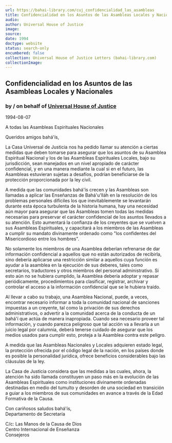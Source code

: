 ```yaml
---
url: https://bahai-library.com/cuj_confidencialidad_las_asambleas
title: Confidencialidad en los Asuntos de las Asambleas Locales y Nacionales
audio: 
author: Universal House of Justice
image: 
source: 
date: 1994
doctype: website
status: search-only
encumbered: false
collection: Universal House of Justice Letters (bahai-library.com)
collectionImage: 
---
```



## Confidencialidad en los Asuntos de las Asambleas Locales y Nacionales

### by / on behalf of [Universal House of Justice](https://bahai-library.com/author/Universal+House+of+Justice)

1994-08-07


A todas las Asambleas Espirituales Nacionales  
  
Queridos amigos bahá'ís,  
  
La Casa Universal de Justicia nos ha pedido llamar su atención a ciertas medidas que deben tomarse para asegurar que los asuntos de su Asamblea Espiritual Nacional y los de las Asambleas Espirituales Locales, bajo su jurisdicción, sean manejados en un nivel apropiado de carácter confidencial, y en una manera mediante la cual si en el futuro, las Asambleas estuvieran sujetas a desafíos, podrían beneficiarse de la protección proporcionada por la ley civil.  
  
A medida que las comunidades bahá'ís crecen y las Asambleas son llamadas a aplicar las Enseñanzas de Bahá'u'lláh en la resolución de los problemas personales difíciles los que inevitablemente se levantarán durante esta época turbulenta de la historia humana, hay una necesidad aún mayor para asegurar que las Asambleas tomen todas las medidas necesarias para preservar el carácter confidencial de los asuntos llevados a su atención. Esto aumentará la confianza de los creyentes que se vuelven a sus Asambleas Espirituales, y capacitará a los miembros de las Asambleas a cumplir su mandato divinamente ordenado como "los confidentes del Misericordioso entre los hombres".  
  
No solamente los miembros de una Asamblea deberían refrenarse de dar información confidencial a aquellos que no están autorizados de recibirla, sino debería aplicarse una restricción similar a aquellos cuya función es ayudar a la asamblea en la ejecución de sus deberes, tales como secretarios, traductores y otros miembros del personal administrativo. Si esto aún no se hubiera cumplido, la Asamblea debería adoptar y repasar periódicamente, procedimientos para clasificar, registrar, archivar y controlar el acceso a la información confidencial que se le hubiera traído.  
  
Al llevar a cabo su trabajo, una Asamblea Nacional, puede, a veces, encontrar necesario informar a toda la comunidad nacional de sanciones impuestas a un creyente, tal como la privación de sus derechos administrativos, o advertir a la comunidad acerca de la conducta de un bahá'í que actúa de manera inapropiada. Cuando sea necesario proveer tal información, y cuando parezca peligroso que tal acción va a llevarla a un juicio legal por calumnia, deberá tenerse cuidado de asegurar que los medios usados para cumplir esto, proteja a la Asamblea contra este peligro.  
  
A medida que las Asambleas Nacionales y Locales adquieren estado legal, la protección ofrecida por el código legal de la nación, en los países donde es posible la personalidad jurídica, ofrece beneficios considerables bajo las cláusulas de la ley.  
  
La Casa de Justicia considera que las medidas a las cuales, ahora, la atención ha sido llamada constituyen un paso más en la evolución de las Asambleas Espirituales como instituciones divinamente ordenadas destinadas en medio del tumulto y desorden de una sociedad en transición a guiar a los miembros de sus comunidades en avance a través de la Edad Formativa de la Causa.  
  
Con cariñosos saludos bahá'ís,  
Departamento de Secretaría  
  
C/c: Las Manos de la Causa de Dios  
Centro Internacional de Enseñanza  
Consejeros